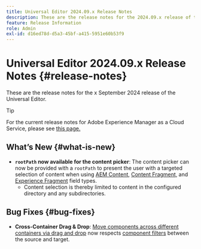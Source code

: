 ```yaml
---
title: Universal Editor 2024.09.x Release Notes
description: These are the release notes for the 2024.09.x release of the Universal Editor.
feature: Release Information
role: Admin
exl-id: d16ed78d-d5a3-45bf-a415-5951e60b53f9
---
```


# Universal Editor 2024.09.x Release Notes {#release-notes}

These are the release notes for the x September 2024 release of the Universal Editor.

>[!TIP]
>
>For the current release notes for Adobe Experience Manager as a Cloud Service, please see [this page.](/help/release-notes/release-notes-cloud/release-notes-current.md)

## What’s New {#what-is-new}

* **`rootPath` now available for the content picker**: The content picker can now be provided with a `rootPath` to present the user with a targeted selection of content when using [AEM Content,](/help/implementing/universal-editor/field-types.md#aem-content) [Content Fragment,](/help/implementing/universal-editor/field-types.md#content-fragment) and [Experience Fragment](/help/implementing/universal-editor/field-types.md#experience-fragment) field types.
  * Content selection is thereby limited to content in the configured directory and any subdirectories.

## Bug Fixes {#bug-fixes}

* **Cross-Container Drag &amp; Drop**: [Move components across different containers via drag and drop](/help/sites-cloud/authoring/universal-editor/authoring.md#reordering-components) now respects [component filters](/help/implementing/universal-editor/customizing.md#filtering-components) between the source and target.
